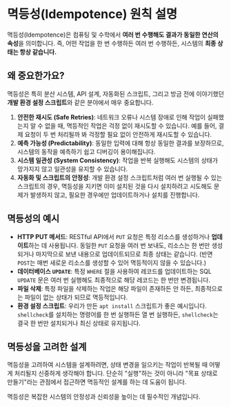 # 멱등성(Idempotence) 원칙 설명

멱등성(Idempotence)은 컴퓨팅 및 수학에서 **여러 번 수행해도 결과가 동일한 연산의 속성**을 의미합니다. 즉, 어떤 작업을 한 번 수행하든 여러 번 수행하든, 시스템의 **최종 상태는 항상 같습니다.**

## 왜 중요한가요?

멱등성은 특히 분산 시스템, API 설계, 자동화된 스크립트, 그리고 방금 전에 이야기했던 **개발 환경 설정 스크립트**와 같은 분야에서 매우 중요합니다.

1.  **안전한 재시도 (Safe Retries)**: 네트워크 오류나 시스템 장애로 인해 작업이 실패했는지 알 수 없을 때, 멱등적인 작업은 걱정 없이 재시도할 수 있습니다. 예를 들어, 결제 요청이 두 번 처리될까 봐 걱정할 필요 없이 안전하게 재시도할 수 있습니다.
2.  **예측 가능성 (Predictability)**: 동일한 입력에 대해 항상 동일한 결과를 보장하므로, 시스템의 동작을 예측하기 쉽고 디버깅이 용이해집니다.
3.  **시스템 일관성 (System Consistency)**: 작업을 반복 실행해도 시스템의 상태가 망가지지 않고 일관성을 유지할 수 있습니다.
4.  **자동화 및 스크립트의 안정성**: 개발 환경 설정 스크립트처럼 여러 번 실행될 수 있는 스크립트의 경우, 멱등성을 지키면 이미 설치된 것을 다시 설치하려고 시도해도 문제가 발생하지 않고, 필요한 경우에만 업데이트하거나 설치를 진행합니다.

## 멱등성의 예시

* **HTTP PUT 메서드**: RESTful API에서 `PUT` 요청은 특정 리소스를 생성하거나 **업데이트**하는 데 사용됩니다. 동일한 `PUT` 요청을 여러 번 보내도, 리소스는 한 번만 생성되거나 마지막으로 보낸 내용으로 업데이트되므로 최종 상태는 같습니다. (반면 `POST`는 매번 새로운 리소스를 생성할 수 있어 멱등적이지 않을 수 있습니다.)
* **데이터베이스 `UPDATE`**: 특정 `WHERE` 절을 사용하여 레코드를 업데이트하는 SQL `UPDATE` 문은 여러 번 실행해도 최종적으로 해당 레코드는 한 번만 변경됩니다.
* **파일 삭제**: 특정 파일을 삭제하는 작업은 해당 파일이 존재하든 안 하든, 최종적으로는 파일이 없는 상태가 되므로 멱등적입니다.
* **환경 설정 스크립트**: 우리가 만든 `apt install` 스크립트가 좋은 예시입니다. `shellcheck`를 설치하는 명령어를 한 번 실행하든 열 번 실행하든, `shellcheck`는 결국 한 번만 설치되거나 최신 상태로 유지됩니다.

## 멱등성을 고려한 설계

멱등성을 고려하여 시스템을 설계하려면, 상태 변경을 일으키는 작업이 반복될 때 어떻게 처리될지 신중하게 생각해야 합니다. 단순히 "실행"하는 것이 아니라 "목표 상태로 만들기"라는 관점에서 접근하면 멱등적인 설계를 하는 데 도움이 됩니다.

멱등성은 복잡한 시스템의 안정성과 신뢰성을 높이는 데 필수적인 개념입니다.
